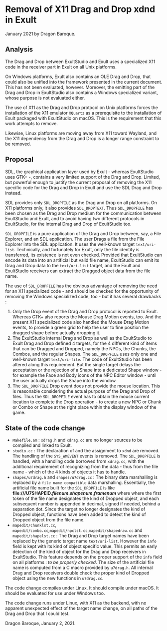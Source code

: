 # Removal of X11 Drag and Drop xdnd in Exult
January 2021 by Dragon Baroque.

## Analysis

The Drag and Drop between ExultStudio and Exult uses a specialized X11 code in the receiver part in Exult on all Unix platforms.

On Windows platforms, Exult also contains an OLE Drag and Drop, that could also be unified into the framework presented in the current
document. This has not been evaluated, however. Moreover, the emitting part of the Drag and Drop in ExultStudio also contains a Windows
specialized variant, whose purpose is not evaluated either.

The use of X11 as the Drag and Drop protocol on Unix platforms forces the installation of the X11 emulator `XQuartz` as a prerequisite
to the installation of Exult packaged with ExultStudio on macOS. This is the requirement that this work attempts to remove.

Likewise, Linux platforms are moving away from X11 toward Wayland, and the X11 dependency from the Drag and Drop is a longer range
constraint to be removed.

## Proposal

SDL, the graphical application layer used by Exult - whereas ExultStudio uses GTK+ -, contains a very limited support of the Drag and Drop.
Limited, but powerful enough to justify the current proposal of removing the X11 specific code for the Drag and Drop in Exult and use the
SDL Drag and Drop instead.

SDL provides only `SDL_DROPFILE` as the Drag and Drop on all platforms. On X11 platforms only, it also provides `SDL_DROPTEXT`.
Thus `SDL_DROPFILE` has been chosen as the Drag and Drop medium for the communication between ExultStudio and Exult, and to avoid having
two different protocols in ExultStudio, for the internal Drag and Drop of ExultStudio too.

`SDL_DROPFILE` is a pure application of the Drag and Drop between, say, a File Explorer, and an SDL application. The user Drags a file from
the File Explorer into the SDL application. It uses the well-known target `text/uri-list`. Technically, and fortunately for Exult,
only the file identity is transferred, its existence is not even checked. Provided that ExultStudio can encode its data into an artificial
but valid file name, ExultStudio can emit its Drag and Drop data to the `text/uri-list` target, and the Exult and ExultStudio receivers
can extract the Dragged object data from the file name.

The use of `SDL_DROPFILE` has the obvious advantage of removing the need for an X11 specialized code - and should be checked for the
opportunity of removing the Windows specialized code, too - but it has several drawbacks :

1. Only the Drop event of the Drag and Drop protocol is reported to Exult. Whereas GTK+ also reports the Mouse Drag Motion events, too.
And the present X11 specialized code also handled the Mouse Drag Motion events, to provide a green grid to help the user to fine position
the dragged shape before actually dropping it.
2. The ExultStudio internal Drag and Drop as well as the ExultStudio to Exult Drag and Drop defined 4 targets, for the 4 different kind
of items that can be Dragged and Dropped, namely the NPCs, the Chunks, the Combos, and the regular Shapes. The `SDL_DROPFILE` uses only
one and well-known target `text/uri-file`. The code of ExultStudio has been altered along this requirement. But the single target delays
the acceptation or the rejection of a Shape into a dedicated Shape window - for example the Face and Body icons of the NPC Editor window -
until the user actually drops the Shape into the window.
3. The `SDL_DROPFILE` Drop event does not provide the mouse location. This is reasonable considering the actual purpose of the Drag and
Drop of files. Thus the `SDL_DROPFILE` event has to obtain the mouse current location to complete the Drop operation - to create a new
NPC or Chunk or Combo or Shape at the right place within the display window of the game.

## State of the code change

* `Makefile.am` : `xdrag.h` and `xdrag.cc` are no longer sources to be compiled and linked to Exult.
* `studio.cc` : The declaration of and the assignment to `xdnd` are removed. The handling of the `SYS_WMEVENT` events is removed.
The `SDL_DROPFILE` is handled, with a handling code borrowed from `xdrag.cc`, with the additional requirement of recognizing from
the data - thus from the file name - which of the 4 kinds of objects it has to handle.
* `shapes/u7drag.h` and `shapes/u7drag.cc` : The binary data marshalling is replaced by a `file name compatible` data marshalling.
Essentially, the artificial file name built for the `SDL_DROPFILE` is like **file:///U7SHAPEID._filenum_._shapenum_._framenum_** where
where the first token of the file name designates the kind of Dropped object, and each subsequent number is appended in decimal,
signed if needed, behind a separation dot.
Since the target no longer designates the kind of Dropped object, functions have been added to detect the kind of Dropped object
from the file name.
* `mapedit/chunklst.cc`, `mapedit/combo.cc`,`mapedit/npclst.cc`,`mapedit/shapedraw.cc` and `mapedit/shapelst.cc` : The Drag and Drop
target names have been replaced by the generic target name `text/uri-list`. However the `info` field is kept with its kind of object
specific value. This permits an early detection of the kind of object for the Drag and Drop receivers in ExultStudio. This feature
depends on the proper support of the `info` field on all platforms : _to be properly checked_. The size of the artificial file name
is computed from a C macro provided by `u7drag.h`. All internal Drag and Drop receivers double check the proper kind of Dropped object
using the new functions in `u7drag.cc`.

The code change compiles under Linux. It should compile under macOS. It should be evaluated for use under Windows too.

The code change runs under Linux, with X11 as the backend, with no apparent unexpected effect of the target name change, on all paths
of the Drag and Drop that I could test.

Dragon Baroque, January 2, 2021.
